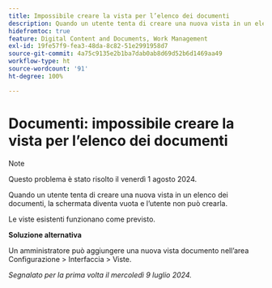 ```yaml
---
title: Impossibile creare la vista per l’elenco dei documenti
description: Quando un utente tenta di creare una nuova vista in un elenco dei documenti, la schermata diventa vuota e l’utente non può crearla. ”
hidefromtoc: true
feature: Digital Content and Documents, Work Management
exl-id: 19fe57f9-fea3-48da-8c82-51e2991958d7
source-git-commit: 4a75c9135e2b1ba7dab0ab8d69d52b6d1469aa49
workflow-type: ht
source-wordcount: '91'
ht-degree: 100%

---
```


# Documenti: impossibile creare la vista per l’elenco dei documenti

>[!NOTE]
>
>Questo problema è stato risolto il venerdì 1 agosto 2024.

Quando un utente tenta di creare una nuova vista in un elenco dei documenti, la schermata diventa vuota e l’utente non può crearla.

Le viste esistenti funzionano come previsto.

**Soluzione alternativa**

Un amministratore può aggiungere una nuova vista documento nell’area Configurazione > Interfaccia > Viste.

_Segnalato per la prima volta il mercoledì 9 luglio 2024._
